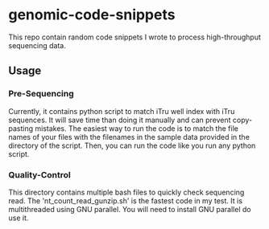 # genomic-code-snippets
This repo contain random code snippets I wrote to process high-throughput sequencing data. 

## Usage

### Pre-Sequencing
Currently, it contains python script to match iTru well index with iTru sequences. It will save time than doing it manually and can prevent copy-pasting mistakes. The easiest way to run the code is to match the file names of your files with the filenames in the sample data provided in the directory of the script. Then, you can run the code like you run any python script.

### Quality-Control
This directory contains multiple bash files to quickly check sequencing read. The 'nt_count_read_gunzip.sh' is the fastest code in my test. It is multithreaded using GNU parallel. You will need to install GNU parallel do use it. 
